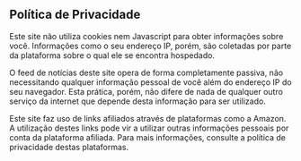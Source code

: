 ## Política de Privacidade

Este site não utiliza cookies nem Javascript para obter informações sobre você. Informações como o seu endereço IP, porém, são coletadas por parte da plataforma sobre o qual ele se encontra hospedado.

O feed de notícias deste site opera de forma completamente passiva, não necessitando qualquer informação pessoal de você além do endereço IP do seu navegador. Esta prática, porém, não difere de nada de qualquer outro serviço da internet que depende desta informação para ser utilizado.

Este site faz uso de links afiliados através de plataformas como a Amazon. A utilização destes links pode vir a utilizar outras informações pessoais por conta da plataforma afiliada. Para mais informações, consulte a política de privacidade destas plataformas.
